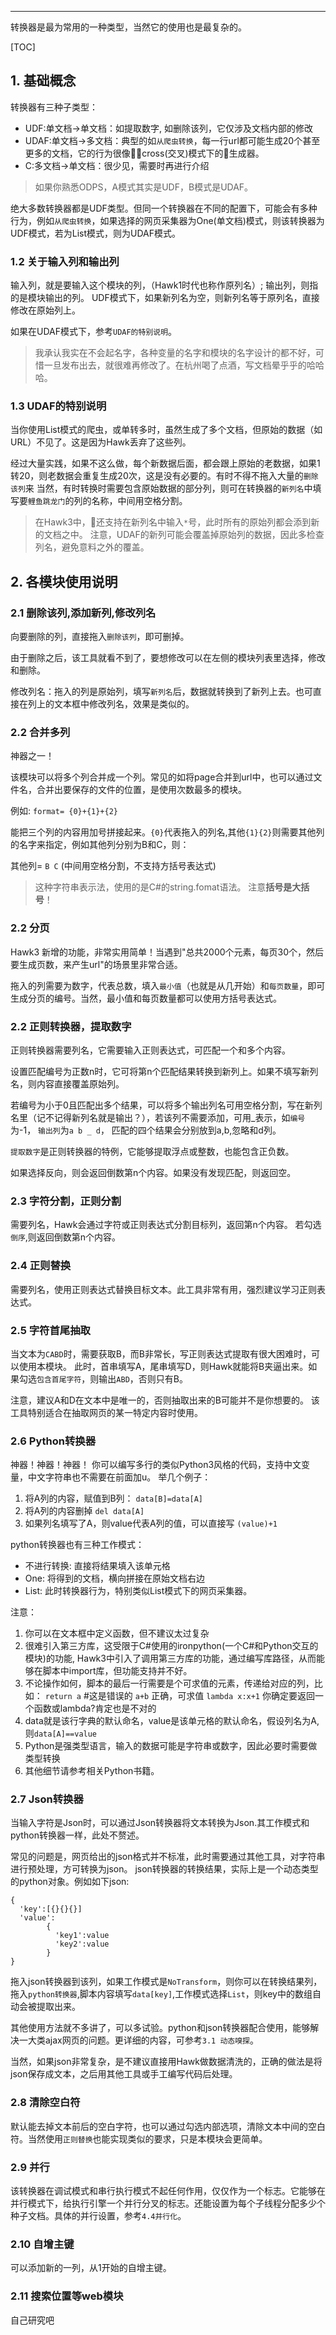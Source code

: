 
---

转换器是最为常用的一种类型，当然它的使用也是最复杂的。

[TOC]

## 1. 基础概念
转换器有三种子类型：

 - UDF:单文档->单文档：如提取数字, 如删除该列，它仅涉及文档内部的修改
 - UDAF:单文档->多文档：典型的如`从爬虫转换`，每一行url都可能生成20个甚至更多的文档，它的行为很像cross(交叉)模式下的生成器。
 - C:多文档->单文档：很少见，需要时再进行介绍

 > 如果你熟悉ODPS，A模式其实是UDF，B模式是UDAF。
 
绝大多数转换器都是UDF类型。但同一个转换器在不同的配置下，可能会有多种行为，例如`从爬虫转换`，如果选择的网页采集器为One(单文档)模式，则该转换器为UDF模式，若为List模式，则为UDAF模式。

###  1.2 关于输入列和输出列

输入列，就是要输入这个模块的列，（Hawk1时代也称作原列名）; 输出列，则指的是模块输出的列。 UDF模式下，如果新列名为空，则新列名等于原列名，直接修改在原始列上。

如果在UDAF模式下，参考`UDAF的特别说明`。

 > 我承认我实在不会起名字，各种变量的名字和模块的名字设计的都不好，可惜一旦发布出去，就很难再修改了。在杭州喝了点酒，写文档晕乎乎的哈哈哈。 

### 1.3 UDAF的特别说明
当你使用List模式的爬虫，或单转多时，虽然生成了多个文档，但原始的数据（如URL）不见了。这是因为Hawk丢弃了这些列。

经过大量实践，如果不这么做，每个新数据后面，都会跟上原始的老数据，如果1转20，则老数据会重复生成20次，这是没有必要的。有时不得不拖入大量的`删除该列`来
当然，有时转换时需要包含原始数据的部分列，则可在转换器的`新列名`中填写要`鲤鱼跳龙门`的列的名称，中间用空格分割。

> 在Hawk3中，还支持在新列名中输入`*`号，此时所有的原始列都会添到新的文档之中。
> 注意，UDAF的新列可能会覆盖掉原始列的数据，因此多检查列名，避免意料之外的覆盖。


## 2. 各模块使用说明

### 2.1 删除该列,添加新列,修改列名

向要删除的列，直接拖入`删除该列`，即可删掉。

由于删除之后，该工具就看不到了，要想修改可以在左侧的模块列表里选择，修改和删除。

修改列名：拖入的列是原始列，填写`新列名`后，数据就转换到了新列上去。也可直接在列上的文本框中修改列名，效果是类似的。


### 2.2  合并多列

神器之一！

该模块可以将多个列合并成一个列。常见的如将page合并到url中，也可以通过文件名，合并出要保存的文件的位置，是使用次数最多的模块。

例如:
`format= {0}+{1}+{2}`

能把三个列的内容用加号拼接起来。`{0}`代表拖入的列名,其他`{1}{2}`则需要其他列的名字来指定，例如其他列分别为B和C，则：

其他列= `B C` (中间用空格分割，不支持方括号表达式)

> 这种字符串表示法，使用的是C#的string.fomat语法。 注意**括号是大括号**！

### 2.2 分页

Hawk3 新增的功能，非常实用简单！当遇到"总共2000个元素，每页30个，然后要生成页数，来产生url"的场景里非常合适。

拖入的列需要为数字，代表总数，填入`最小值`（也就是从几开始）和`每页数量`，即可生成分页的编号。当然，最小值和每页数量都可以使用方括号表达式。


### 2.2 正则转换器，提取数字

正则转换器需要列名，它需要输入正则表达式，可匹配一个和多个内容。

设置匹配编号为正数n时，它可将第n个匹配结果转换到新列上。如果不填写新列名，则内容直接覆盖原始列。

若编号为小于0且匹配出多个结果，可以将多个输出列名可用空格分割，写在新列名里（记不记得新列名就是输出？），若该列不需要添加，可用_表示，如`编号`为-1， `输出列`为`a b _ d`， 匹配的四个结果会分别放到a,b,忽略和d列。

`提取数字`是正则转换器的特例，它能够提取浮点或整数，也能包含正负数。

如果选择反向，则会返回倒数第n个内容。如果没有发现匹配，则返回空。

### 2.3 字符分割，正则分割

需要列名，Hawk会通过字符或正则表达式分割目标列，返回第n个内容。 若勾选`倒序`,则返回倒数第n个内容。

### 2.4 正则替换

需要列名，使用正则表达式替换目标文本。此工具非常有用，强烈建议学习正则表达式。

### 2.5 字符首尾抽取

当文本为`CABD`时，需要获取B，而B非常长，写正则表达式提取有很大困难时，可以使用本模块。
此时，首串填写A，尾串填写D，则Hawk就能将B夹逼出来。如果勾选`包含首尾字符`，则输出`ABD`，否则只有B。

注意，建议A和D在文本中是唯一的，否则抽取出来的B可能并不是你想要的。
该工具特别适合在抽取网页的某一特定内容时使用。

### 2.6 Python转换器
神器！神器！神器！
你可以编写多行的类似Python3风格的代码，支持中文变量，中文字符串也不需要在前面加u。
举几个例子：

  1. 将A列的内容，赋值到B列：
`data[B]=data[A]`
 2. 将A列的内容删掉
`del data[A]`
 3. 如果列名填写了A，则value代表A列的值，可以直接写
`(value)+1`

python转换器也有三种工作模式：

 - 不进行转换: 直接将结果填入该单元格
 - One: 将得到的文档，横向拼接在原始文档右边
 - List: 此时转换器行为，特别类似List模式下的网页采集器。

注意：

1. 你可以在文本框中定义函数，但不建议太过复杂
2. 很难引入第三方库，这受限于C#使用的ironpython(一个C#和Python交互的模块)的功能, Hawk3中引入了调用第三方库的功能，通过编写库路径，从而能够在脚本中import库，但功能支持并不好。
3. 不论操作如何，脚本的最后一行需要是个可求值的元素，传递给对应的列，比如：
`return a` #这是错误的
`a+b` 正确，可求值
`lambda x:x+1`  你确定要返回一个函数或lambda?肯定也是不对的
4. data就是该行字典的默认命名，value是该单元格的默认命名，假设列名为A,则`data[A]==value`
5. Python是强类型语言，输入的数据可能是字符串或数字，因此必要时需要做类型转换
5. 其他细节请参考相关Python书籍。

### 2.7 Json转换器

当输入字符是Json时，可以通过Json转换器将文本转换为Json.其工作模式和python转换器一样，此处不赘述。

常见的问题是，网页给出的json格式并不标准，此时需要通过其他工具，对字符串进行预处理，方可转换为json。
json转换器的转换结果，实际上是一个动态类型的python对象。例如如下json:
```
{
  'key':[{}{}{}]
  'value':
        {
          'key1':value
          'key2':value
        }
}
```
拖入json转换器到该列，如果工作模式是`NoTransform`，则你可以在转换结果列，拖入`python转换器`,脚本内容填写`data[key]`,工作模式选择`List`，则key中的数组自动会被提取出来。

其他使用方法就不多讲了，可以多试验。python和json转换器配合使用，能够解决一大类ajax网页的问题。更详细的内容，可参考`3.1 动态嗅探`。

当然，如果json非常复杂，是不建议直接用Hawk做数据清洗的，正确的做法是将json保存成文本，之后用其他工具或手工编写代码后处理。


### 2.8 清除空白符

默认能去掉文本前后的空白字符，也可以通过勾选内部选项，清除文本中间的空白符。当然使用`正则替换`也能实现类似的要求，只是本模块会更简单。


### 2.9 并行

该转换器在调试模式和串行执行模式不起任何作用，仅仅作为一个标志。它能够在并行模式下，给执行引擎一个并行分叉的标志。还能设置为每个子线程分配多少个种子文档。具体的并行设置，参考`4.4并行化`。


### 2.10 自增主键
可以添加新的一列，从1开始的自增主键。

### 2.11 搜索位置等web模块

自己研究吧


